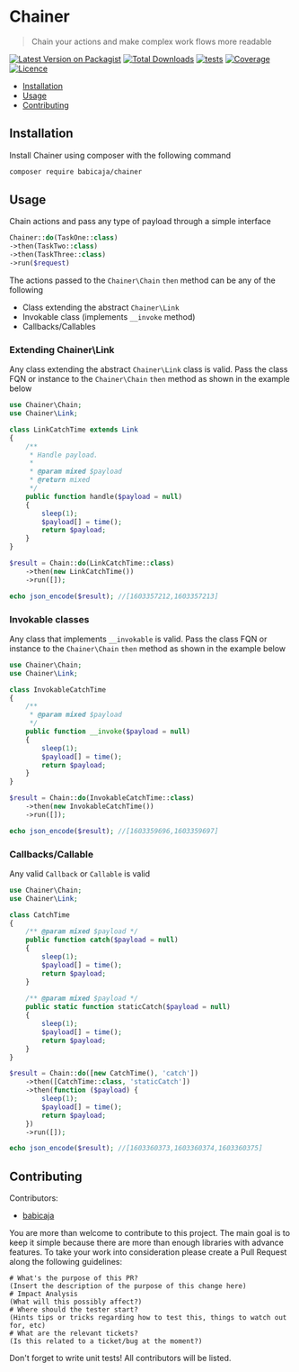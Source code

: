 # Chainer

> Chain your actions and make complex work flows more readable

[![Latest Version on Packagist](https://img.shields.io/packagist/v/babicaja/chainer)](https://packagist.org/packages/babicaja/chainer)
[![Total Downloads](https://img.shields.io/packagist/dt/babicaja/chainer)](https://packagist.org/packages/babicaja/chainer)
[![tests](https://github.com/babicaja/chainer/workflows/tests/badge.svg)](https://github.com/babicaja/chainer/workflows/tests/badge.svg)
[![Coverage](https://codecov.io/gh/babicaja/chainer/branch/master/graph/badge.svg)](https://codecov.io/gh/babicaja/chainer)
[![Licence](https://img.shields.io/github/license/babicaja/chainer)](https://github.com/babicaja/chainer)

- [Installation](#installation)
- [Usage](#usage)
- [Contributing](#contributing)

## Installation

Install Chainer using composer with the following command

```bash
composer require babicaja/chainer
```

## Usage

Chain actions and pass any type of payload through a simple interface

```php
Chainer::do(TaskOne::class)
->then(TaskTwo::class)
->then(TaskThree::class)
->run($request)
```

The actions passed to the `Chainer\Chain` `then` method can be any of the following
- Class extending the abstract `Chainer\Link`
- Invokable class (implements `__invoke` method)
- Callbacks/Callables

### Extending Chainer\Link

Any class extending the abstract `Chainer\Link` class is valid. 
Pass the class FQN or instance to the `Chainer\Chain` `then` method as shown in the example below

```php
use Chainer\Chain;
use Chainer\Link;

class LinkCatchTime extends Link
{
    /**
     * Handle payload.
     *
     * @param mixed $payload
     * @return mixed
     */
    public function handle($payload = null)
    {
        sleep(1);
        $payload[] = time();
        return $payload;
    }
}

$result = Chain::do(LinkCatchTime::class)
    ->then(new LinkCatchTime())
    ->run([]);

echo json_encode($result); //[1603357212,1603357213]
```

### Invokable classes

Any class that implements `__invokable` is valid.
Pass the class FQN or instance to the `Chainer\Chain` `then` method as shown in the example below

```php
use Chainer\Chain;
use Chainer\Link;

class InvokableCatchTime
{
    /**
     * @param mixed $payload
     */
    public function __invoke($payload = null)
    {
        sleep(1);
        $payload[] = time();
        return $payload;
    }
}

$result = Chain::do(InvokableCatchTime::class)
    ->then(new InvokableCatchTime())
    ->run([]);

echo json_encode($result); //[1603359696,1603359697]
```

### Callbacks/Callable

Any valid `Callback` or `Callable` is valid 

```php
use Chainer\Chain;
use Chainer\Link;

class CatchTime
{
    /** @param mixed $payload */
    public function catch($payload = null)
    {
        sleep(1);
        $payload[] = time();
        return $payload;
    }
    
    /** @param mixed $payload */
    public static function staticCatch($payload = null)
    {
        sleep(1);
        $payload[] = time();
        return $payload;
    }
}

$result = Chain::do([new CatchTime(), 'catch'])
    ->then([CatchTime::class, 'staticCatch'])
    ->then(function ($payload) {
        sleep(1);
        $payload[] = time();
        return $payload;
    })
    ->run([]);

echo json_encode($result); //[1603360373,1603360374,1603360375]
```

## Contributing

Contributors:

 - [babicaja](https://github.com/babicaja)

You are more than welcome to contribute to this project. The main goal is to keep it simple because there are more than enough libraries with advance features. To take your work into consideration please create a Pull Request along the following guidelines:

```
# What's the purpose of this PR?
(Insert the description of the purpose of this change here)
# Impact Analysis
(What will this possibly affect?)
# Where should the tester start?
(Hints tips or tricks regarding how to test this, things to watch out for, etc)
# What are the relevant tickets?
(Is this related to a ticket/bug at the moment?)
```

Don't forget to write unit tests! All contributors will be listed.
